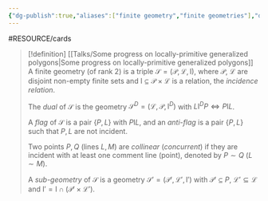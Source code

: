 ```yaml
---
{"dg-publish":true,"aliases":["finite geometry","finite geometries"],"draft":false,"permalink":"/MATH/Cards/Nodes/Finite Geometry/","dgPassFrontmatter":true}
---
```


#RESOURCE/cards 

> [!definition] [[Talks/Some progress on locally-primitive generalized polygons\|Some progress on locally-primitive generalized polygons]]
> A finite geometry (of rank $2$) is a triple $\mathcal S=(\mathcal P,\mathcal L, \mathrm I)$, where $\mathcal P$, $\mathcal L$ are disjoint non-empty finite sets and $\mathrm I\subseteq \mathcal P\times\mathcal L$ is a relation, the *incidence relation*.
> 
> The *dual* of $\mathcal{S}$ is the geometry $\mathcal{S}^D=(\mathcal{L},\mathcal{P},\mathrm{I}^D)$ with $L\mathrm{I}^DP\iff P\mathrm{I}L$.
> 
> A *flag* of $\mathcal{S}$ is a pair $\{P,L\}$ with $P\mathrm{I}L$, and an *anti-flag* is a pair $\{P,L\}$ such that $P,L$ are not incident.
> 
> Two points $P,Q$ (lines $L,M$) are *collinear* (*concurrent*) if they are incident with at least one comment line (point), denoted by $P\sim Q$ ($L\sim M$).
> 
> A *sub-geometry* of $\mathcal{S}$ is a geometry $\mathcal{S'}=(\mathcal{P}',\mathcal{L}',\mathrm{I}')$ with $\mathcal{P}'\subseteq P$, $\mathcal{L}'\subseteq \mathcal{L}$ and $\mathrm{I}'=\mathrm{I}\cap(\mathcal{P}'\times\mathcal{L}')$. 






